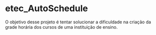 # etec_AutoSchedule
  O objetivo desse projeto é tentar solucionar a dificuldade na criação da grade horária dos cursos de uma instituição de ensino.
